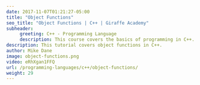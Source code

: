 ```yaml
---
date: 2017-11-07T01:21:27-05:00
title: "Object Functions"
seo_title: "Object Functions | C++ | Giraffe Academy"
subheader:
     greeting: C++ - Programming Language
     description: This course covers the basics of programming in C++. Work your way through the videos and we'll teach you everything you need to know to start your programming journey!
description: This tutorial covers object functions in C++.
author: Mike Dane
image: object-functions.png
video: eRhXgan1FFQ
url: /programming-languages/c++/object-functions/
weight: 29
---
```


